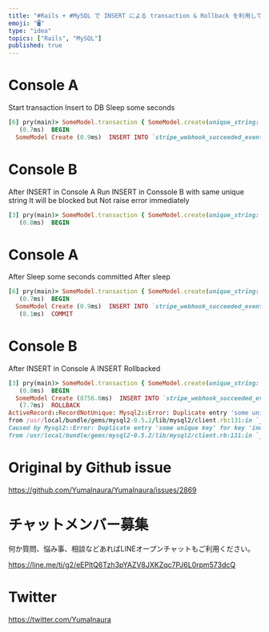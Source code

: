 ```yaml
---
title: "#Rails + #MySQL で INSERT による transaction & Rollback を利用しての排他制御を試してみるが、"
emoji: "🖥"
type: "idea"
topics: ["Rails", "MySQL"]
published: true
---
```


# Console A

Start transaction
Insert to DB
Sleep some seconds

```rb
[6] pry(main)> SomeModel.transaction { SomeModel.create(unique_string: 'some unique key'); sleep 10 }
   (0.7ms)  BEGIN
  SomeModel Create (0.9ms)  INSERT INTO `stripe_webhook_succeeded_events` (`unique_string`, `created_at`) VALUES ('some unique key', '2019-12-25 01:43:00')
```

# Console B

After INSERT in Console A
Run INSERT in Conssole B with same unique string
It will be blocked but Not raise error immediately

```rb
[3] pry(main)> SomeModel.transaction { SomeModel.create(unique_string: 'some unique key'); sleep 10 }
   (0.8ms)  BEGIN
```

# Console A

After Sleep some seconds
committed After sleep

```rb
[6] pry(main)> SomeModel.transaction { SomeModel.create(unique_string: 'some unique key'); sleep 10 }
   (0.7ms)  BEGIN
  SomeModel Create (0.9ms)  INSERT INTO `stripe_webhook_succeeded_events` (`unique_string`, `created_at`) VALUES ('some unique key', '2019-12-25 01:43:00')
   (8.1ms)  COMMIT
```

# Console B

After INSERT in Console A
INSERT Rollbacked

```rb
[3] pry(main)> SomeModel.transaction { SomeModel.create(unique_string: 'some unique key'); sleep 10 }
   (0.8ms)  BEGIN
  SomeModel Create (8756.6ms)  INSERT INTO `stripe_webhook_succeeded_events` (`unique_string`, `created_at`) VALUES ('some unique key', '2019-12-25 01:43:02')
   (7.7ms)  ROLLBACK
ActiveRecord::RecordNotUnique: Mysql2::Error: Duplicate entry 'some unique key' for key 'index_stripe_webhook_succeeded_events_on_unique_string': INSERT INTO `stripe_webhook_succeeded_events` (`unique_string`, `created_at`) VALUES ('some unique key', '2019-12-25 01:43:02')
from /usr/local/bundle/gems/mysql2-0.5.2/lib/mysql2/client.rb:131:in `_query'
Caused by Mysql2::Error: Duplicate entry 'some unique key' for key 'index_stripe_webhook_succeeded_events_on_unique_string'
from /usr/local/bundle/gems/mysql2-0.5.2/lib/mysql2/client.rb:131:in `_query'
```



# Original by Github issue

https://github.com/YumaInaura/YumaInaura/issues/2869








<!-- Update From Qiita API -->

# チャットメンバー募集


何か質問、悩み事、相談などあればLINEオープンチャットもご利用ください。

https://line.me/ti/g2/eEPltQ6Tzh3pYAZV8JXKZqc7PJ6L0rpm573dcQ





# Twitter


https://twitter.com/YumaInaura


<!-- Update From Qiita API -->


